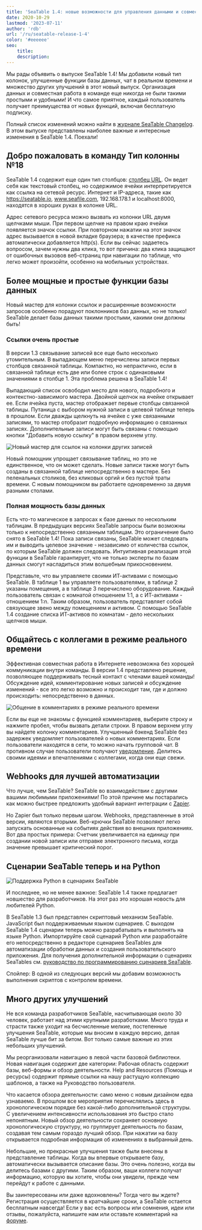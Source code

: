 ```yaml
---
title: 'SeaTable 1.4: новые возможности для управления данными и совместной работы в режиме онлайн - SeaTable'
date: 2020-10-29
lastmod: '2023-07-11'
author: 'rdb'
url: '/ru/seatable-release-1-4'
color: '#eeeeee'
seo:
    title:
    description:
---
```


Мы рады объявить о выпуске SeaTable 1.4! Мы добавили новый тип колонок, улучшенные функции базы данных, чат в реальном времени и множество других улучшений в этот новый выпуск. Организация данных и совместная работа в команде еще никогда не были такими простыми и удобными! И что самое приятное, каждый пользователь получает преимущества от новых функций, включая бесплатную подписку.

Полный список изменений можно найти в [журнале SeaTable Changelog](https://seatable.io/ru/docs/changelog/version-1-4/). В этом выпуске представлены наиболее важные и интересные изменения в SeaTable 1.4. Поехали!

## Добро пожаловать в команду Тип колонны №18

SeaTable 1.4 содержит еще один тип столбцов: [столбец URL](https://seatable.io/ru/docs/handbuch/datenmanagement/feld-typen/#url). Он ведет себя как текстовый столбец, но содержимое ячейки интерпретируется как ссылка на сетевой ресурс. Интернет и IP-адреса, такие как https://seatable.io, www.seafile.com, 192.168.178.1 и localhost:8000, находятся в хороших руках в колонке URL.

Адрес сетевого ресурса можно вызвать из колонки URL двумя щелчками мыши. При первом щелчке на правом краю ячейки появляется значок ссылки. При повторном нажатии на этот значок адрес вызывается в новой вкладке браузера; в качестве префикса автоматически добавляется http(s). Если вы сейчас задаетесь вопросом, зачем нужны два клика, то вот причина: два клика защищают от ошибочных вызовов веб-страниц при навигации по таблице, что легко может произойти, особенно на мобильных устройствах.

## Более мощные и простые функции базы данных

Новый мастер для колонки ссылок и расширенные возможности запросов особенно порадуют поклонников баз данных, но не только! SeaTable делает базы данных такими простыми, какими они должны быть!

### Ссылки очень простые

В версии 1.3 связывание записей все еще было несколько утомительным. В выпадающем меню перечислены записи первых столбцов связанной таблицы. Компактно, но непрактично, если в связанной таблице есть две или более строк с одинаковыми значениями в столбце 1. Эта проблема решена в SeaTable 1.4!

Выпадающий список освободил место для нового, подробного и контекстно-зависимого мастера. Двойной щелчок на ячейке открывает ее. Если ячейка пуста, мастер отображает первые столбцы связанной таблицы. Путаница с выбором нужной записи в целевой таблице теперь в прошлом. Если дважды щелкнуть на ячейке с уже связанными записями, то мастер отобразит подробную информацию о связанных записях. Дополнительные записи могут быть связаны с помощью кнопки "Добавить новую ссылку" в правом верхнем углу.

![Новый мастер для ссылок на колонки других записей](https://seatable.io/wp-content/uploads/2020/10/linking-dialog.png)

Новый помощник упрощает связывание таблиц, но это не единственное, что он может сделать. Новые записи также могут быть созданы в связанной таблице непосредственно в мастере. Без пеленальных столиков, без кликовых оргий и без пустой траты времени. С новым помощником вы работаете одновременно за двумя разными столами.

### Полная мощность базы данных

Есть что-то магическое в запросах к базе данных по нескольким таблицам. В предыдущих версиях SeaTable запросы были возможны только к непосредственно связанным таблицам. Это ограничение было снято в SeaTable 1.4! Пока записи связаны, SeaTable может следовать им и выводить целевое значение - независимо от количества ссылок, по которым SeaTable должен следовать. Интуитивная реализация этой функции в SeaTable гарантирует, что не только эксперты по базам данных смогут насладиться этим волшебным прикосновением.

Представьте, что вы управляете своими ИТ-активами с помощью SeaTable. В таблице 1 вы управляете пользователями, в таблице 2 указаны помещения, а в таблице 3 перечислено оборудование. Каждый пользователь связан с комнатой отношением 1:1, а с ИТ-активами - отношением 1:n. Таким образом, пользователь представляет собой связующее звено между помещением и активом. С помощью SeaTable 1.4 создание списка ИТ-активов по комнатам - дело нескольких щелчков мыши.

## Общайтесь с коллегами в режиме реального времени

Эффективная совместная работа в Интернете невозможна без хорошей коммуникации внутри команды. В версии 1.4 представлено решение, позволяющее поддерживать тесный контакт с членами вашей команды! Обсуждение идей, комментирование новых записей и обсуждение изменений - все это легко возможно и происходит там, где и должно происходить: непосредственно в данных.

![Общение в комментариях в режиме реального времени](https://seatable.io/wp-content/uploads/2020/10/comment-chat.png)

Если вы еще не знакомы с функцией комментариев, выберите строку и нажмите пробел, чтобы вызвать детали строки. В правом верхнем углу вы найдете колонку комментариев. Улучшенный бэкенд SeaTable без задержек уведомляет пользователей о новых комментариях. Если пользователи находятся в сети, то можно начать групповой чат. В противном случае пользователи получают [уведомление](https://seatable.io/ru/docs/handbuch/zusammenarbeit/benachrichtigungen/). Делитесь своими идеями и впечатлениями с коллегами, когда они еще свежи.

## Webhooks для лучшей автоматизации

Что лучше, чем SeaTable? SeaTable во взаимодействии с другими вашими любимыми приложениями! По этой причине мы постарались как можно быстрее предложить удобный вариант интеграции с [Zapier](https://zapier.com/apps/seatable/integrations).

Но Zapier был только первым шагом. Webhooks, представленные в этой версии, являются вторыми. Веб-крючки SeaTable позволяют легко запускать основанные на событиях действия во внешних приложениях. Вот два простых примера: Счетчик увеличивается на единицу при создании новой записи или отправке электронного письма, когда значение превышает критический порог.

## Сценарии SeaTable теперь и на Python

![Поддержка Python в сценариях SeaTable](https://seatable.io/wp-content/uploads/2020/10/python.png)

И последнее, но не менее важное: SeaTable 1.4 также предлагает новшество для разработчиков. На этот раз это хорошая новость для любителей Python.

В SeaTable 1.3 был представлен скриптовый механизм SeaTable. JavaScript был поддерживаемым языком сценариев. С выходом SeaTable 1.4 сценарии теперь можно разрабатывать и выполнять на языке Python. Импортируйте свой сценарий Python или разработайте его непосредственно в редакторе сценариев SeaTables для автоматизации обработки данных и создания пользовательского приложения. Для получения дополнительной информации о сценариях SeaTables см. [руководство по программированию сценариев SeaTable](https://seatable.github.io/seatable-scripts/).

Спойлер: В одной из следующих версий мы добавим возможность выполнения скриптов с контролем времени.

## Много других улучшений

Не вся команда разработчиков SeaTable, насчитывающая около 30 человек, работает над этими крупными разработками. Много труда и страсти также уходит на бесчисленные мелкие, постепенные улучшения SeaTable, которые мы вносим в каждую версию, делая SeaTable лучше бит за битом. Вот только самые важные из этих небольших улучшений.

Мы реорганизовали навигацию в левой части базовой библиотеки. Новая навигация содержит две категории: Рабочая область содержит базы, веб-формы и обзор деятельности. Help and Resources (Помощь и ресурсы) содержит прямые ссылки на нашу растущую коллекцию шаблонов, а также на Руководство пользователя.

Что касается обзора деятельности: само меню с новым дизайном едва узнаваемо. В прошлом все мероприятия перечислялись здесь в хронологическом порядке без какой-либо дополнительной структуры. С увеличением интенсивности использования это быстро стало непонятным. Новый обзор деятельности сохраняет основную хронологическую структуру, но группирует деятельность по базам, создавая тем самым гораздо лучший обзор. При нажатии на базу открывается подробная информация об изменениях в выбранный день.

Небольшие, но прекрасные улучшения также были внесены в представление таблицы. Когда вы впервые открываете базу, автоматически вызывается описание базы. Это очень полезно, когда вы делитесь базами с другими. Таким образом, ваши коллеги получат информацию, которую вы хотите, чтобы они увидели, прежде чем перейдут к работе с данными.

Вы заинтересованы или даже вдохновлены? Тогда чего вы ждете? Регистрация осуществляется в кратчайшие сроки, а SeaTable остается бесплатным навсегда! Если у вас есть вопросы или сомнения, идеи или отзывы, пожалуйста, напишите нам или оставьте комментарий на [форуме](https://forum.seatable.io).
